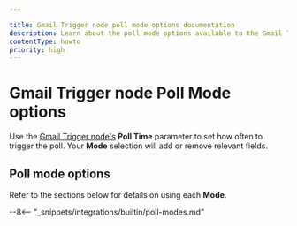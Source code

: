 ```yaml
---

title: Gmail Trigger node poll mode options documentation
description: Learn about the poll mode options available to the Gmail Trigger node in n8n and how to configure them.
contentType: howto
priority: high
---
```


# Gmail Trigger node Poll Mode options

Use the [Gmail Trigger node's](/integrations/builtin/trigger-nodes/n8n-nodes-base.gmailtrigger/index.md) **Poll Time** parameter to set how often to trigger the poll. Your **Mode** selection will add or remove relevant fields.

## Poll mode options

Refer to the sections below for details on using each **Mode**.

--8<-- "_snippets/integrations/builtin/poll-modes.md"
